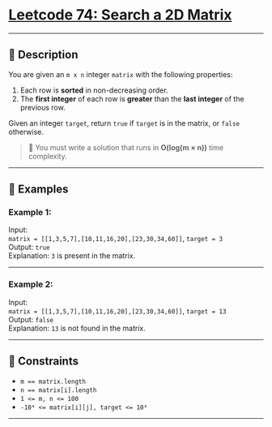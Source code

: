 # [Leetcode 74: Search a 2D Matrix](https://leetcode.com/problems/search-a-2d-matrix/description/)

---

## 📘 Description

You are given an `m x n` integer `matrix` with the following properties:

1. Each row is **sorted** in non-decreasing order.  
2. The **first integer** of each row is **greater** than the **last integer** of the previous row.

Given an integer `target`, return `true` if `target` is in the matrix, or `false` otherwise.

> 🧠 You must write a solution that runs in **O(log(m × n))** time complexity.

---

## 🧪 Examples

### Example 1:
Input:  
`matrix = [[1,3,5,7],[10,11,16,20],[23,30,34,60]]`, `target = 3`  
Output: `true`  
Explanation: `3` is present in the matrix.

---

### Example 2:
Input:  
`matrix = [[1,3,5,7],[10,11,16,20],[23,30,34,60]]`, `target = 13`  
Output: `false`  
Explanation: `13` is not found in the matrix.

---

## 🧾 Constraints

- `m == matrix.length`  
- `n == matrix[i].length`  
- `1 <= m, n <= 100`  
- `-10⁴ <= matrix[i][j], target <= 10⁴`

---

